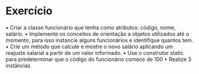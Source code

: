 # Exercício
• Criar a classe funcionário que tenha como atributos: código, nome,
salário.
• Implemente os conceitos de orientação a objetos utilizados até o
momento, para isso instancie alguns funcionários e identifique
quantos tem.
• Crie um método que calcule e mostre o novo salário aplicando um
reajuste salarial a partir de um valor informado.
• Use o construtor static para predeterminar que o código do
funcionário comece de 100
• Realize 3 instâncias